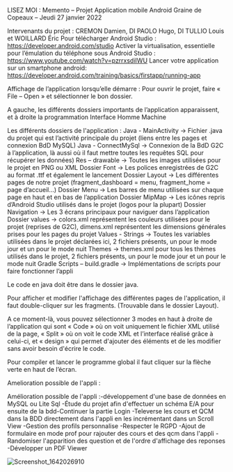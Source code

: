 LISEZ MOI :
Memento – Projet Application mobile Android Graine de Copeaux – Jeudi 27 janvier 2022

Intervenants du projet : CREMON Damien, DI PAOLO Hugo, DI TULLIO Louis et WOILLARD Éric 
Pour télécharger Android Studio :
https://developer.android.com/studio
Activer la virtualisation, essentielle pour l’émulation du téléphone sous Android Studio : 
https://www.youtube.com/watch?v=pzrrxsdiIWU
Lancer votre application sur un smartphone android:
https://developer.android.com/training/basics/firstapp/running-app

Affichage de l’application lorsqu’elle démarre : 
Pour ouvrir le projet, faire « File – Open » et sélectionner le bon dossier. 
 

A gauche, les différents dossiers importants de l’application apparaissent, et à droite la programmation Interface Homme Machine 



Les différents dossiers de l'application : 
Java - MainActivity -> Fichier .java du projet qui est l’activité principale du projet (liens entre les pages et connexion BdD MySQL)
Java - ConnectMySql -> Connexion de la BdD G2C à l’application, là aussi où il faut mettre toutes les requêtes SQL pour récupérer les données)
Res – drawable -> Toutes les images utilisées pour le projet en PNG ou XML
Dossier Font -> Les polices enregistrées de G2C au format .ttf et également le lancement 
Dossier Layout -> Les différentes pages de notre projet (fragment_dashboard = menu, fragment_home = page d’accueil…) 
Dossier Menu -> Les barres de menu utilisées sur chaque page en haut et en bas de l’application 
Dossier MipMap -> Les icônes repris d’Android Studio utilisés dans le projet (logos pour la plupart)
Dossier Navigation -> Les 3 écrans principaux pour naviguer dans l’application 
Dossier values -> colors.xml représentent les couleurs utilisées pour le projet (reprises de G2C), dimens.xml représentent les dimensions générales prises pour les pages du projet 
Values - Strings -> Toutes les variables utilisées dans le projet déclarées ici, 2 fichiers présents, un pour le mode jour et un pour le mode nuit 
Themes -> themes.xml pour tous les thèmes utilisés dans le projet, 2 fichiers présents, un pour le mode jour et un pour le mode nuit
Gradle Scripts – build.gradle -> Implémentations de scripts pour faire fonctionner l’appli 

Le code en java doit être dans le dossier java.

Pour afficher et modifier l'affichage des différentes pages de l'application, il faut double-cliquer sur les fragments. (Trouvable dans le dossier Layout).

A ce moment-là, vous pouvez sélectionner 3 modes en haut à droite de l’application qui sont « Code » où on voit uniquement le fichier XML utilisé de la page, « Split » où on voit le code XML et l’interface réalisé grâce à celui-ci, et « design » qui permet d'ajouter des éléments et de les modifier sans avoir besoin d'écrire le code.  
 
Pour compiler et lancer le programme global il faut cliquer sur la flèche verte en haut de l’écran.   


Amelioration possible de l'appli :

Amélioration possible de l'appli :-développement d'une base de données en MySQL ou Lite Sql
-Étude du projet afin d'effectuer un schéma E/A pour ensuite de la bdd-Continuer la partie Login
-Televerse les cours et QCM dans la BDD directement dans l'appli en les incrémentant dans un Scroll View
-Gestion des profils personnalise
-Respecter le RGPD
-Ajout de formulaire en mode prof pour rajouter des cours et des qcm dans l'appli
-Randomiser l'apparition des question et de l'ordre d'affichage des reponses
-Développer un PDF Viewer 


![Screenshot_1642026910](https://user-images.githubusercontent.com/73029436/154969353-88b80e93-aedb-48b7-a95b-92e40cf0f7fb.png)


